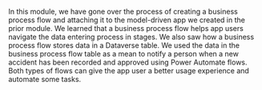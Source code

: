 In this module, we have gone over the process of creating a business process flow and attaching it to the model-driven app we created in the prior module. We learned that a business process flow helps app users navigate the data entering process in stages. We also saw how a business process flow stores data in a Dataverse table. We used the data in the business process flow table as a mean to notify a person when a new accident has been recorded and approved using Power Automate flows. Both types of flows can give the app user a better usage experience and automate some tasks.
